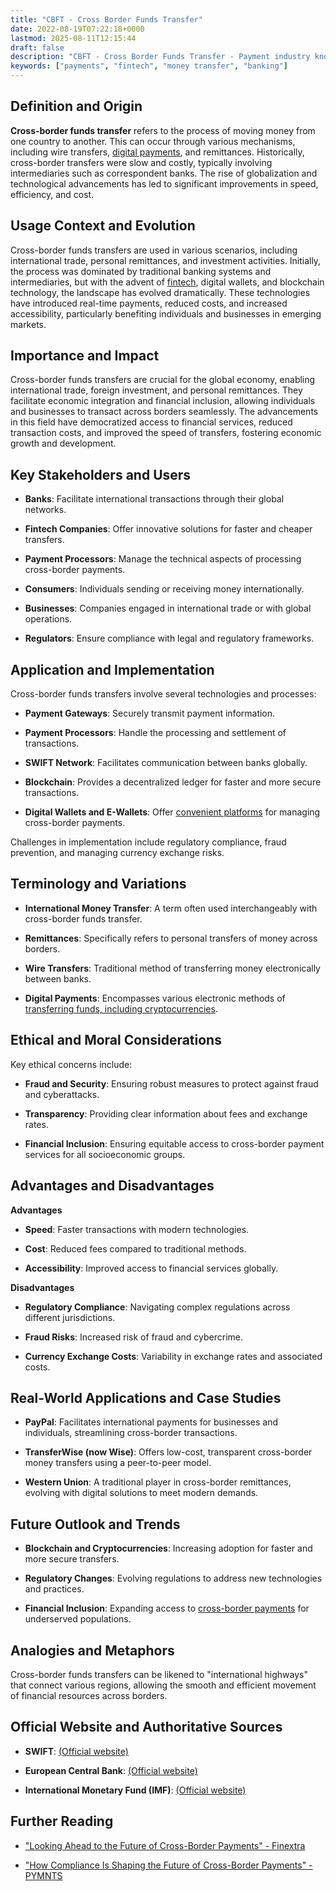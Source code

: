 ```yaml
---
title: "CBFT - Cross Border Funds Transfer"
date: 2022-08-19T07:22:18+0000
lastmod: 2025-08-11T12:15:44
draft: false
description: "CBFT - Cross Border Funds Transfer - Payment industry knowledge and insights"
keywords: ["payments", "fintech", "money transfer", "banking"]
---
```


## Definition and Origin

**Cross-border funds transfer** refers to the process of moving money from one country to another. This can occur through various mechanisms, including wire transfers, [digital payments](https://faisalkhanllc.xyz/resources/payments-wiki/d/digital-payments/), and remittances. Historically, cross-border transfers were slow and costly, typically involving intermediaries such as correspondent banks. The rise of globalization and technological advancements has led to significant improvements in speed, efficiency, and cost.

## Usage Context and Evolution

Cross-border funds transfers are used in various scenarios, including international trade, personal remittances, and investment activities. Initially, the process was dominated by traditional banking systems and intermediaries, but with the advent of [fintech](https://faisalkhanllc.xyz/resources/payments-wiki/f/fintech/), digital wallets, and blockchain technology, the landscape has evolved dramatically. These technologies have introduced real-time payments, reduced costs, and increased accessibility, particularly benefiting individuals and businesses in emerging markets.

## Importance and Impact

Cross-border funds transfers are crucial for the global economy, enabling international trade, foreign investment, and personal remittances. They facilitate economic integration and financial inclusion, allowing individuals and businesses to transact across borders seamlessly. The advancements in this field have democratized access to financial services, reduced transaction costs, and improved the speed of transfers, fostering economic growth and development.

## Key Stakeholders and Users

- **Banks**: Facilitate international transactions through their global networks.

- **Fintech Companies**: Offer innovative solutions for faster and cheaper transfers.

- **Payment Processors**: Manage the technical aspects of processing cross-border payments.

- **Consumers**: Individuals sending or receiving money internationally.

- **Businesses**: Companies engaged in international trade or with global operations.

- **Regulators**: Ensure compliance with legal and regulatory frameworks.

## Application and Implementation

Cross-border funds transfers involve several technologies and processes:

- **Payment Gateways**: Securely transmit payment information.

- **Payment Processors**: Handle the processing and settlement of transactions.

- **SWIFT Network**: Facilitates communication between banks globally.

- **Blockchain**: Provides a decentralized ledger for faster and more secure transactions.

- **Digital Wallets and E-Wallets**: Offer [convenient platforms](https://faisalkhanllc.xyz/resources/payments-wiki/d/digital-wallet/) for managing cross-border payments.

Challenges in implementation include regulatory compliance, fraud prevention, and managing currency exchange risks.

## Terminology and Variations

- **International Money Transfer**: A term often used interchangeably with cross-border funds transfer.

- **Remittances**: Specifically refers to personal transfers of money across borders.

- **Wire Transfers**: Traditional method of transferring money electronically between banks.

- **Digital Payments**: Encompasses various electronic methods of [transferring funds, including cryptocurrencies](https://faisalkhanllc.xyz/resources/payments-wiki/c/crypto-based-remittances/).

## Ethical and Moral Considerations

Key ethical concerns include:

- **Fraud and Security**: Ensuring robust measures to protect against fraud and cyberattacks.

- **Transparency**: Providing clear information about fees and exchange rates.

- **Financial Inclusion**: Ensuring equitable access to cross-border payment services for all socioeconomic groups.

## Advantages and Disadvantages

**Advantages**

- **Speed**: Faster transactions with modern technologies.

- **Cost**: Reduced fees compared to traditional methods.

- **Accessibility**: Improved access to financial services globally.

**Disadvantages**

- **Regulatory Compliance**: Navigating complex regulations across different jurisdictions.

- **Fraud Risks**: Increased risk of fraud and cybercrime.

- **Currency Exchange Costs**: Variability in exchange rates and associated costs.

## Real-World Applications and Case Studies

- **PayPal**: Facilitates international payments for businesses and individuals, streamlining cross-border transactions.

- **TransferWise (now Wise)**: Offers low-cost, transparent cross-border money transfers using a peer-to-peer model.

- **Western Union**: A traditional player in cross-border remittances, evolving with digital solutions to meet modern demands.

## Future Outlook and Trends

- **Blockchain and Cryptocurrencies**: Increasing adoption for faster and more secure transfers.

- **Regulatory Changes**: Evolving regulations to address new technologies and practices.

- **Financial Inclusion**: Expanding access to [cross-border payments](https://faisalkhanllc.xyz/resources/payments-wiki/c/cross-border-payments-2/) for underserved populations.

## Analogies and Metaphors

Cross-border funds transfers can be likened to "international highways" that connect various regions, allowing the smooth and efficient movement of financial resources across borders.

## Official Website and Authoritative Sources

- **SWIFT**: [(Official website)](https://www.swift.com)

- **European Central Bank**: [(Official website)](https://www.ecb.europa.eu)

- **International Monetary Fund (IMF)**: [(Official website)](https://www.imf.org)

## Further Reading

- ["Looking Ahead to the Future of Cross-Border Payments" - Finextra](https://www.finextra.com/videoarticle/3166/looking-ahead-to-the-future-of-cross-border-payments)

- ["How Compliance Is Shaping the Future of Cross-Border Payments" - PYMNTS](https://www.pymnts.com/news/cross-border-commerce/cross-border-payments/2024/how-compliance-is-shaping-future-cross-border-payments/)